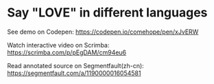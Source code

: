 # Say "LOVE" in different languages

See demo on Codepen: https://codepen.io/comehope/pen/xJvERW

Watch interactive video on Scrimba: https://scrimba.com/p/pEgDAM/cm94eu6

Read annotated source on Segmentfault(zh-cn): https://segmentfault.com/a/1190000016054581